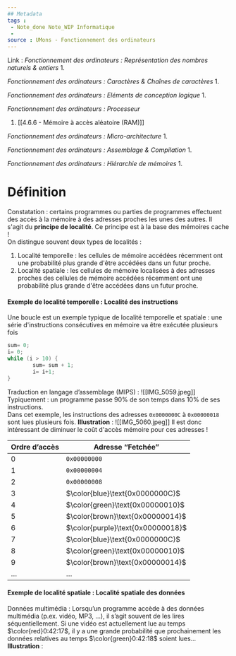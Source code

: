 ```yaml
---
## Metadata
tags : 
 - Note_done Note_WIP Informatique
 - 
source : UMons - Fonctionnement des ordinateurs
---
```


Link :
_Fonctionnement des ordinateurs : Représentation des nombres naturels & entiers_
1.

_Fonctionnement des ordinateurs : Caractères & Chaînes de caractères_
1.

_Fonctionnement des ordinateurs : Eléments de conception logique_
1.

_Fonctionnement des ordinateurs : Processeur_
1. [[4.6.6 - Mémoire à accès aléatoire (RAM)]]

_Fonctionnement des ordinateurs : Micro-architecture_
1.

_Fonctionnement des ordinateurs : Assemblage & Compilation_
1.

_Fonctionnement des ordinateurs : Hiérarchie de mémoires_
1.

# Définition
Constatation : certains programmes ou parties de programmes effectuent des accès à la mémoire à des adresses proches les unes des autres. Il s'agit du **principe de localité**. Ce principe est à la base des mémoires cache !
\
On distingue souvent deux types de localités : 
1. Localité temporelle : les cellules de mémoire accédées récemment ont une probabilité plus grande d'être accédées dans un futur proche.
2. Localité spatiale : les cellules de mémoire localisées à des adresses proches des cellules de mémoire accédées récemment ont une probabilité plus grande d'être accédées dans un futur proche.

#### Exemple de localité temporelle : Localité des instructions 
Une boucle est un exemple typique de localité temporelle et spatiale : une série d'instructions consécutives en mémoire va être exécutée plusieurs fois
```C
sum= 0;
i= 0;
while (i > 10) {
		sum= sum + 1;
		i= i+1;
}
```
Traduction en langage d’assemblage (MIPS) : ![[IMG_5059.jpeg]]
Typiquement : un programme passe 90% de son temps dans 10% de ses instructions.
\
Dans cet exemple, les instructions des adresses `0x0000000C` à `0x00000018` sont lues plusieurs fois. 
**Illustration** : ![[IMG_5060.jpeg]]
Il est donc intéressant de diminuer le coût d'accès mémoire pour ces adresses !

| Ordre d’accès | Adresse “Fetchée”                 |
| ------------- | --------------------------------- |
| 0             | `0x00000000`                      |
| 1             | `0x00000004`                      |
| 2             | `0x00000008`                      |
| 3             | $\color{blue}\text{0x0000000C}$   |
| 4             | $\color{green}\text{0x00000010}$  |
| 5             | $\color{brown}\text{0x00000014}$  |
| 6             | $\color{purple}\text{0x00000018}$ |
| 7             | $\color{blue}\text{0x0000000C}$   |
| 8             | $\color{green}\text{0x00000010}$  |
| 9             | $\color{brown}\text{0x00000014}$  |
| …             | …                                 |

#### Exemple de localité spatiale : Localité spatiale des données 
Données multimédia : Lorsqu’un programme accède à des données multimédia (p.ex. vidéo, MP3, …), il s’agit souvent de les lires séquentiellement. Si une vidéo est actuellement lue au temps $\color{red}0:42:17$, il y a une grande probabilité que prochainement les données relatives au temps $\color{green}0:42:18$ soient lues…
**Illustration** : 